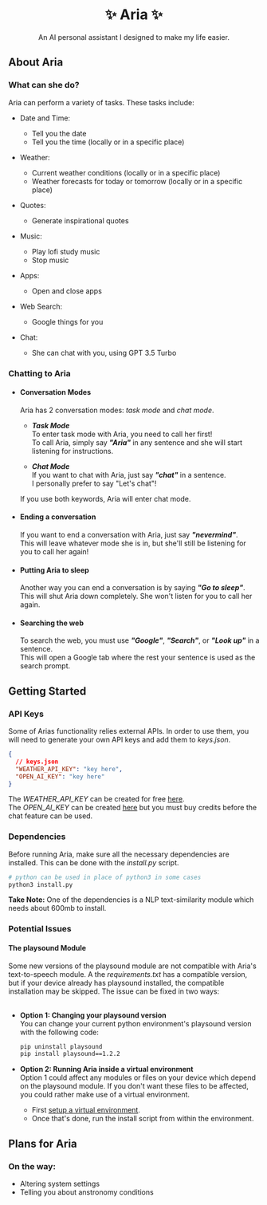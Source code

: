 <h1 align="center">✨ Aria ✨</h1>
<p align="center">An AI personal assistant I designed to make my life easier.</p>

## About Aria

### What can she do?

Aria can perform a variety of tasks. These tasks include:
- Date and Time:
  - Tell you the date
  - Tell you the time (locally or in a specific place)
 
- Weather:
  - Current weather conditions (locally or in a specific place)
  - Weather forecasts for today or tomorrow (locally or in a specific place)
 
- Quotes:
  - Generate inspirational quotes
 
- Music:
  - Play lofi study music
  - Stop music
 
- Apps:
  - Open and close apps
 
- Web Search:
  - Google things for you  

- Chat:
  - She can chat with you, using GPT 3.5 Turbo

### Chatting to Aria

- #### Conversation Modes

  Aria has 2 conversation modes: *task mode* and *chat mode*. 

  - ***Task Mode*** </br>
    To enter task mode with Aria, you need to call her first! </br>
    To call Aria, simply say ***"Aria"*** in any sentence and she will start listening for instructions.

  - ***Chat Mode*** </br>
    If you want to chat with Aria, just say ***"chat"*** in a sentence. </br>
    I personally prefer to say "Let's chat"!

  If you use both keywords, Aria will enter chat mode.

- #### Ending a conversation
  If you want to end a conversation with Aria, just say ***"nevermind"***. </br>
  This will leave whatever mode she is in, but she'll still be listening for you to call her again!

- #### Putting Aria to sleep
  Another way you can end a conversation is by saying ***"Go to sleep"***. </br>
  This will shut Aria down completely. She won't listen for you to call her again.

- #### Searching the web
  To search the web, you must use ***"Google"***, ***"Search"***, or ***"Look up"*** in a sentence. </br>
  This will open a Google tab where the rest your sentence is used as the search prompt.

## Getting Started

### API Keys

Some of Arias functionality relies external APIs. 
In order to use them, you will need to generate your own API keys and add them to *keys.json*.

```json
{
  // keys.json
  "WEATHER_API_KEY": "key here",
  "OPEN_AI_KEY": "key here"
}
```

The *WEATHER_API_KEY* can be created for free <a href="https://www.weatherapi.com">here</a>. </br>
The *OPEN_AI_KEY* can be created <a href="https://platform.openai.com">here</a> but you must buy credits before the chat feature can be used.

### Dependencies

Before running Aria, make sure all the necessary dependencies are installed. 
This can be done with the _install.py_ script.

```bash
# python can be used in place of python3 in some cases
python3 install.py      
```

**Take Note:** One of the dependencies is a NLP text-similarity module which needs about 600mb to install.

### Potential Issues

#### The playsound Module

Some new versions of the playsound module are not compatible with Aria's text-to-speech module. 
A the *requirements.txt* has a compatible version, but if your device already has playsound installed, the compatible installation may be skipped. 
The issue can be fixed in two ways: </br></br>

- **Option 1: Changing your playsound version** </br>
  You can change your current python environment's playsound version with the following code:

  ```bash
  pip uninstall playsound
  pip install playsound==1.2.2
  ```

- **Option 2: Running Aria inside a virtual environment** </br>
  Option 1 could affect any modules or files on your device which depend on the playsound module.
  If you don't want these files to be affected, you could rather make use of a virtual environment. </br>
  - First <a href="https://www.freecodecamp.org/news/how-to-setup-virtual-environments-in-python/">setup a virtual environment</a>. </br>
  - Once that's done, run the install script from within the environment.

## Plans for Aria

### On the way:
- Altering system settings
- Telling you about anstronomy conditions

